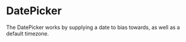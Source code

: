 # DatePicker

The DatePicker works by supplying a date to bias towards,
as well as a default timezone.
